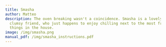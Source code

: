 ```yaml
---
title: Smasha
author: Matteo
description: The oven breaking wasn't a coincidence. Smasha is a lovely and very
  clumsy friend, who just happens to enjoy chilling next to the most fragile
  things in the house.
image: /img/smasha.png
manual_pdf: /img/smasha_instructions.pdf
---
```

